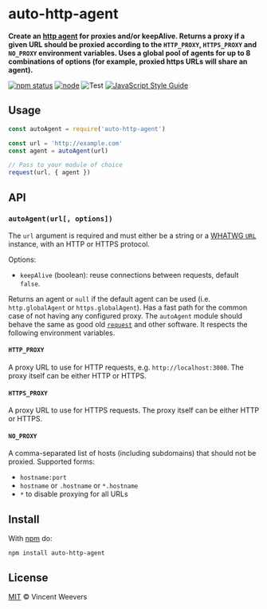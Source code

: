 # auto-http-agent

**Create an [http agent](https://nodejs.org/api/http.html#http_class_http_agent) for proxies and/or keepAlive. Returns a proxy if a given URL should be proxied according to the `HTTP_PROXY`, `HTTPS_PROXY` and `NO_PROXY` environment variables. Uses a global pool of agents for up to 8 combinations of options (for example, proxied https URLs will share an agent).**

[![npm status](http://img.shields.io/npm/v/auto-http-agent.svg)](https://www.npmjs.org/package/auto-http-agent)
[![node](https://img.shields.io/node/v/auto-http-agent.svg)](https://www.npmjs.org/package/auto-http-agent)
![Test](https://github.com/vweevers/auto-http-agent/workflows/Test/badge.svg?branch=main)
[![JavaScript Style Guide](https://img.shields.io/badge/code_style-standard-brightgreen.svg)](https://standardjs.com)

## Usage

```js
const autoAgent = require('auto-http-agent')

const url = 'http://example.com'
const agent = autoAgent(url)

// Pass to your module of choice
request(url, { agent })
```

## API

### `autoAgent(url[, options])`

The `url` argument is required and must either be a string or a [WHATWG `URL`](https://nodejs.org/api/url.html) instance, with an HTTP or HTTPS protocol.

Options:

- `keepAlive` (boolean): reuse connections between requests, default `false`.

Returns an agent or `null` if the default agent can be used (i.e. `http.globalAgent` or `https.globalAgent`). Has a fast path for the common case of not having any configured proxy. The `autoAgent` module should behave the same as good old [`request`](https://github.com/request/request) and other software. It respects the following environment variables.

#### `HTTP_PROXY`

A proxy URL to use for HTTP requests, e.g. `http://localhost:3000`. The proxy itself can be either HTTP or HTTPS.

#### `HTTPS_PROXY`

A proxy URL to use for HTTPS requests. The proxy itself can be either HTTP or HTTPS.

#### `NO_PROXY`

A comma-separated list of hosts (including subdomains) that should not be proxied. Supported forms:

- `hostname:port`
- `hostname` or `.hostname` or `*.hostname`
- `*` to disable proxying for all URLs

## Install

With [npm](https://npmjs.org) do:

```
npm install auto-http-agent
```

## License

[MIT](LICENSE) © Vincent Weevers
